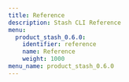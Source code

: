 ```yaml
---
title: Reference
description: Stash CLI Reference
menu:
  product_stash_0.6.0:
    identifier: reference
    name: Reference
    weight: 1000
menu_name: product_stash_0.6.0
---
```


